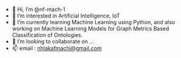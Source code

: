 - 👋 Hi, I’m @nf-mach-1
- 👀 I’m interested in Artificial Intelligence, IoT
- 🌱 I’m currently learning Machine Learning using Python, and also working on Machine Learning Models for Graph Metrics Based Classification of Ontologies.
- 💞️ I’m looking to collaborate on ...
- 📫 email : nhlakafmachi@gmail.com

<!---
nf-mach-1/nf-mach-1 is a ✨ special ✨ repository because its `README.md` (this file) appears on your GitHub profile.
You can click the Preview link to take a look at your changes.
--->

